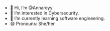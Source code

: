 - 👋 Hi, I’m @Annareyy
- 👀 I’m interested in Cybersecurity.
- 🌱 I’m currently learning software engineering.
- 😄 Pronouns: She/her


<!---
Annareyy/Annareyy is a ✨ special ✨ repository because its `README.md` (this file) appears on your GitHub profile.
You can click the Preview link to take a look at your changes.
--->
